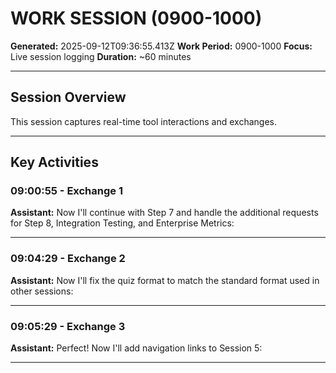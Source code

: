# WORK SESSION (0900-1000)

**Generated:** 2025-09-12T09:36:55.413Z
**Work Period:** 0900-1000
**Focus:** Live session logging
**Duration:** ~60 minutes

---

## Session Overview

This session captures real-time tool interactions and exchanges.

---

## Key Activities

### 09:00:55 - Exchange 1

**Assistant:** Now I'll continue with Step 7 and handle the additional requests for Step 8, Integration Testing, and Enterprise Metrics:

---

### 09:04:29 - Exchange 2

**Assistant:** Now I'll fix the quiz format to match the standard format used in other sessions:

---

### 09:05:29 - Exchange 3

**Assistant:** Perfect! Now I'll add navigation links to Session 5:

---

